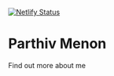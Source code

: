 [![Netlify Status](https://api.netlify.com/api/v1/badges/1116b7d4-055d-4e25-b665-6d93f641fa45/deploy-status)](https://app.netlify.com/sites/playful-starship-e87cf8/deploys)

# Parthiv Menon

Find out more about me